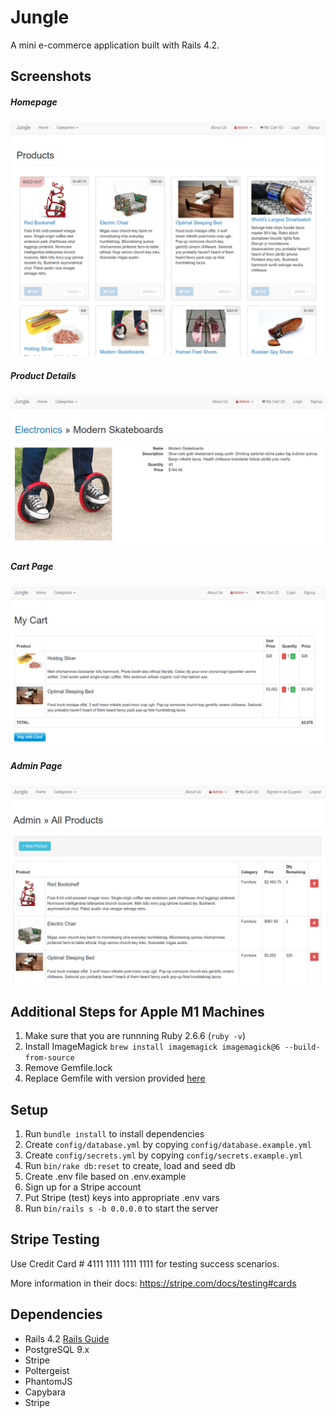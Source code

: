 # Jungle

A mini e-commerce application built with Rails 4.2.

## Screenshots
##### Homepage
!["Homepage"](https://github.com/IevgenDilevskyi/jungle-rails/blob/master/docs/homepage.png)
##### Product Details
!["Product_Details_Page"](https://github.com/IevgenDilevskyi/jungle-rails/blob/master/docs/product_details_page.png)
##### Cart Page
!["Cart_Page"](https://github.com/IevgenDilevskyi/jungle-rails/blob/master/docs/cart_page.png)
##### Admin Page
!["Admin_Page"](https://github.com/IevgenDilevskyi/jungle-rails/blob/master/docs/admin_page.png)

## Additional Steps for Apple M1 Machines

1. Make sure that you are runnning Ruby 2.6.6 (`ruby -v`)
1. Install ImageMagick `brew install imagemagick imagemagick@6 --build-from-source`
2. Remove Gemfile.lock
3. Replace Gemfile with version provided [here](https://gist.githubusercontent.com/FrancisBourgouin/831795ae12c4704687a0c2496d91a727/raw/ce8e2104f725f43e56650d404169c7b11c33a5c5/Gemfile)

## Setup

1. Run `bundle install` to install dependencies
2. Create `config/database.yml` by copying `config/database.example.yml`
3. Create `config/secrets.yml` by copying `config/secrets.example.yml`
4. Run `bin/rake db:reset` to create, load and seed db
5. Create .env file based on .env.example
6. Sign up for a Stripe account
7. Put Stripe (test) keys into appropriate .env vars
8. Run `bin/rails s -b 0.0.0.0` to start the server

## Stripe Testing

Use Credit Card # 4111 1111 1111 1111 for testing success scenarios.

More information in their docs: <https://stripe.com/docs/testing#cards>

## Dependencies

* Rails 4.2 [Rails Guide](http://guides.rubyonrails.org/v4.2/)
* PostgreSQL 9.x
* Stripe
* Poltergeist
* PhantomJS
* Capybara
* Stripe

